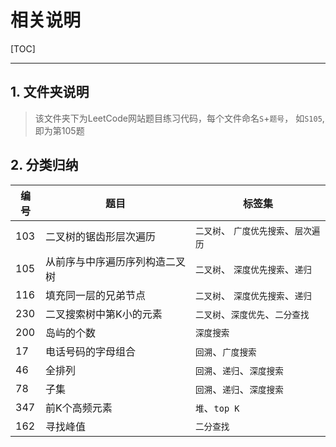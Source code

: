 # 相关说明

[TOC]

--------

## 1. 文件夹说明

> 该文件夹下为LeetCode网站题目练习代码，每个文件命名`S`+`题号`，
如`S105`,即为第105题

## 2. 分类归纳

|   **编号**| **题目**  |**标签集**|
| ------------ | ------------ | ------|
|  103 |  	二叉树的锯齿形层次遍历 |`二叉树`、 `广度优先搜索`、`层次遍历`|
|  105 | 从前序与中序遍历序列构造二叉树 	 |`二叉树`、 `深度优先搜索`、`递归`|
|  116 |  	填充同一层的兄弟节点 |`二叉树`、 `深度优先搜索`、`递归`|
|   230|  二叉搜索树中第K小的元素 |`二叉树`、`深度优先`、`二分查找` |
|   200|  岛屿的个数 | `深度搜索` |
|   17|  电话号码的字母组合 | `回溯`、`广度搜索` |
|   46|  全排列   | `回溯`、`递归`、`深度搜索` |
|   78|  子集   | `回溯`、`递归`、`深度搜索` |
|   347|  前K个高频元素   | `堆`、`top K` |
|   162|  寻找峰值   | `二分查找` |
